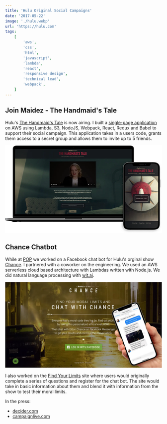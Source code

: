 ```yaml
---
title: 'Hulu Original Social Campaigns'
date: '2017-05-22'
image: './hulu.webp'
url: 'https://hulu.com'
tags:
    [
        'aws',
        'css',
        'html',
        'javascript',
        'lambda',
        'react',
        'responsive design',
        'technical lead',
        'webpack',
    ]
---
```


## Join Maidez - The Handmaid's Tale

Hulu's [The Handmaid's Tale](https://www.hulu.com/the-handmaids-tale) is now airing. I built a [single-page application](https://joinmaidez.com) on AWS using Lambda, S3, NodeJS, Webpack, React, Redux and Babel to support their social campaign. This application takes in a users code, grants them access to a secret group and allows them to invite up to 5 friends.

<a href="https://joinmaidez.com" rel="noreferrer">![Hulu The Handmaid's Tale Social Campaign](./hulu-the-handmaids-tale.webp)</a>

## Chance Chatbot

While at [POP](https://www.wearepop.com) we worked on a Facebook chat bot for Hulu's orginal show [Chance](https://www.hulu.com/series/chance-e9b6cb5f-44f0-4c41-9dbc-4247fec9f3e9). I partnered with a coworker on the engineering. We used an AWS serverless cloud based architecture with Lambdas written with Node.js. We did natural language processing with [wit.ai](https://wit.ai).

<a href="http://findyourlimits.com" rel="noreferrer">![Hulu Chance Chatbot](./hulu-chance-chatbot.webp)</a>

I also worked on the [Find Your Limits](http://findyourlimits.com) site where users would originally complete a series of questions and register for the chat bot. The site would take in basic information about them and blend it with information from the show to test their moral limits.

In the press:

-   [decider.com](https://decider.com/2016/10/28/hulu-chance-chat-module/)
-   [campaignlive.com](https://www.campaignlive.com/article/hulu-launches-chatbot-new-chance/1413800)
